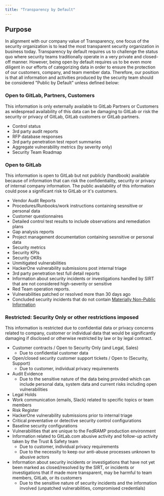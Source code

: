 ```yaml
---
title: "Transparency by Default"
---
```


## Purpose

In alignment with our company value of Transparency, one focus of the security organization is to lead the most transparent security organization in business today. Transparency by default requires us to challenge the status quo where security teams traditionally operate in a very private and closed-off manner. However, being open by default requires us to be even more diligent in our efforts of categorizing data in order to ensure the protection of our customers, company, and team member data. Therefore, our position is that all information and activities produced by the security team should be considered "Public by Default" unless defined below:

### Open to GitLab, Partners, Customers

This information is only externally available to GitLab Partners or Customers as widespread availability of this data can be damaging to GitLab or risk the security or privacy of GitLab, GitLab customers or GitLab partners.

- Control status
- 3rd party audit reports
- RFP database responses
- 3rd party penetration test report summaries
- Aggregate vulnerability metrics (by severity only)
- Security Team Roadmap

### Open to GitLab

This information is open to GitLab but not publicly (handbook) available because of information that can risk the confidentiality, security or privacy of internal company information.  The public availability of this information could pose a significant risk to GitLab or it's customers.

- Vendor Audit Reports
- Procedures/Runbooks/work instructions containing sesnsitive or personal data
- Customer questionnaires
- Detailed control test results to include observations and remediation plans
- Gap analysis reports
- Project management documentation containing sesnsitive or personal data
- Security metrics
- Security KPIs
- Security OKRs
- Unmitigated vulnerabilities
- HackerOne vulnerability submissions post internal triage
- 3rd party penetration test full detail reports
- Information about security incidents or investigations handled by SIRT that are not considered high-severity or sensitive
- Red Team operation reports.
- Vulnerabilities patched or resolved more than 30 days ago
- Concluded security incidents that do not contain [Materially Non-Public Information](/handbook/product/product-processes/product-safe-guidance/#materially-non-public-information)

### Restricted: Security Only or other restrictions imposed

This information is restricted due to confidential data or privacy concerns related to company, customer or individual data that would be significantly damaging if disclosed or otherwise restricted by law or by legal contract.

- Customer contracts / Open to Security Only (and Legal, Sales)
  - Due to confidential customer data
- Open/closed security customer support tickets / Open to (Security, Support)
  - Due to customer, individual privacy requirements
- Audit Evidence
  - Due to the sensitive nature of the data being provided which can include personal data, system data and current risks including open vulnerabilities
- Legal Holds
- Work communication (emails, Slack) related to specific topics or team members
- Risk Register
- HackerOne vulnerability submissions prior to internal triage
- Critical preventative or detective security control configurations
- Baseline security configurations
- Vulnerabilities that are unique to the FedRAMP production environment
- Information related to GitLab.com abusive activity and follow-up activity taken by the Trust & Safety team
  - Due to customer, individual privacy requirements
  - Due to the necessity to keep our anti-abuse processes unknown to abusive actors
- Information about security incidents or investigations that have not yet been marked as closed/resolved by the SIRT, or incidents or investigations that if made more transparent, may be harmful to team members, GitLab, or its customers
  - Due to the sensitive nature of security incidents and the information involved (unpatched vulnerabilities, compromised credentials)
